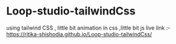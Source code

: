 # Loop-studio-tailwindCss
using tailwind CSS , little bit animation in css ,little bit js
live link :- https://ritika-shishodia.github.io/Loop-studio-tailwindCss/
